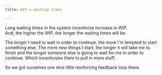 ```yaml
---
title: WIP ⇆ waiting times

---
```


Long waiting times in the system incentivize increase in WIP.  
And, the higher the WIP, the longer the waiting times will be.

The longer I need to wait in order to continue, the more I'm tempted to start something else.
The more new things I start, the longer it will take me to finish and the longer someone else is going to wait for me in order to continue.
Which incentivizes them to pull in more stuff.

So we got ourselves one nice little reinforcing feedback loop there.
